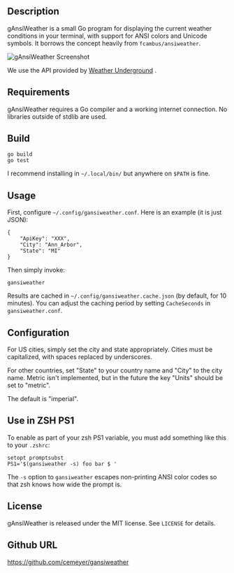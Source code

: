 ## Description

gAnsiWeather is a small Go program for displaying the current weather
conditions in your terminal, with support for ANSI colors and Unicode symbols.
It borrows the concept heavily from `fcambus/ansiweather`.

![gAnsiWeather Screenshot](http://i.imgur.com/WlhaFQz.png)

We use the API provided by
[Weather Underground](http://www.wunderground.com/?apiref=188a3b96201b7e85) .

## Requirements

gAnsiWeather requires a Go compiler and a working internet connection. No
libraries outside of stdlib are used.

## Build

    go build
    go test

I recommend installing in `~/.local/bin/` but anywhere on `$PATH` is fine.

## Usage

First, configure `~/.config/gansiweather.conf`. Here is an example (it is just
JSON):

    {
        "ApiKey": "XXX",
        "City": "Ann_Arbor",
        "State": "MI"
    }

Then simply invoke:

    gansiweather

Results are cached in `~/.config/gansiweather.cache.json` (by default, for 10
minutes). You can adjust the caching period by setting `CacheSeconds` in
`gansiweather.conf`.

## Configuration

For US cities, simply set the city and state appropriately. Cities must be
capitalized, with spaces replaced by underscores.

For other countries, set "State" to your country name and "City" to the city
name. Metric isn't implemented, but in the future the key "Units" should be set
to "metric".

The default is "imperial".

## Use in ZSH PS1

To enable as part of your zsh PS1 variable, you must add something like this to
your `.zshrc`:

    setopt promptsubst
    PS1='$(gansiweather -s) foo bar $ '

The `-s` option to `gansiweather` escapes non-printing ANSI color codes so that
zsh knows how wide the prompt is.

## License

gAnsiWeather is released under the MIT license. See `LICENSE` for details.

## Github URL

https://github.com/cemeyer/gansiweather
